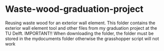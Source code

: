 # Waste-wood-graduation-project
Reusing waste wood for an exterior wall element.
This folder contains the exterior wall element tool and other files from my graduation project at the TU Delft. 
IMPORTANT!! When downloading the folder, the folder must be stored in the mydocuments folder otherwise the grasshopper script will not work
